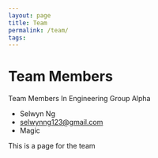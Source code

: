 ```yaml
---
layout: page
title: Team
permalink: /team/
tags:
---
```

# Team Members

Team Members In Engineering  Group Alpha

  - Selwyn Ng
  - selwynng123@gmail.com
  - Magic

This is a page for the team
